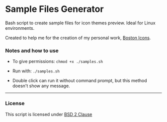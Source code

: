 # Sample Files Generator
Bash script to create sample files for icon themes preview. Ideal for Linux environments.
 
Created to help me for the creation of my personal work, [Boston Icons](https://www.opendesktop.org/p/1012402/).


### Notes and how to use

* To give permissions: `chmod +x ./samples.sh`

* Run with: `./samples.sh`

* Double click can run it without command prompt, but this method doesn't show any message.

***

### License

This script is licensed under [BSD 2 Clause](https://github.com/heychrisd/sample-files-generator/blob/master/LICENSE)

